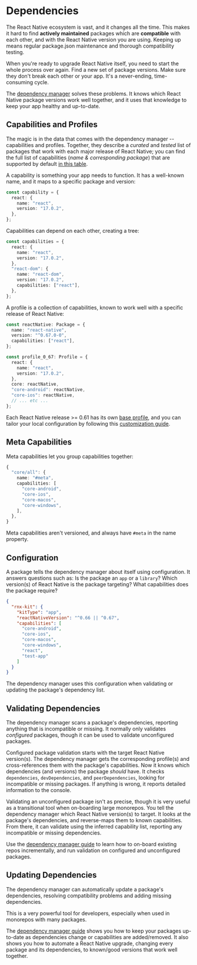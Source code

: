 # Dependencies

The React Native ecosystem is vast, and it changes all the time. This makes it
hard to find **actively maintained** packages which are **compatible** with each
other, and with the React Native version you are using. Keeping up means regular
package.json maintenance and thorough compatibility testing.

When you're ready to upgrade React Native itself, you need to start the whole
process over again. Find a new set of package versions. Make sure they don't
break each other or your app. It's a never-ending, time-consuming cycle.

The [dependency manager](/docs/guides/dependency-management) solves these
problems. It knows which React Native package versions work well together, and
it uses that knowledge to keep your app healthy and up-to-date.

## Capabilities and Profiles

The magic is in the data that comes with the dependency manager -- capabilities
and profiles. Together, they describe a _curated_ and _tested_ list of packages
that work with each major release of React Native; you can find the full list of
capabilities (_name & corresponding package_) that are supported by default
[in this table](https://github.com/microsoft/rnx-kit/tree/main/packages/align-deps#capabilities).

A capability is something your app needs to function. It has a well-known name,
and it maps to a specific package and version:

```typescript
const capability = {
  react: {
    name: "react",
    version: "17.0.2",
  },
};
```

Capabilities can depend on each other, creating a tree:

```typescript
const capabilities = {
  react: {
    name: "react",
    version: "17.0.2",
  },
  "react-dom": {
    name: "react-dom",
    version: "17.0.2",
    capabilities: ["react"],
  },
};
```

A profile is a collection of capabilities, known to work well with a specific
release of React Native:

```typescript
const reactNative: Package = {
  name: "react-native",
  version: "^0.67.0-0",
  capabilities: ["react"],
};

const profile_0_67: Profile = {
  react: {
    name: "react",
    version: "17.0.2",
  },
  core: reactNative,
  "core-android": reactNative,
  "core-ios": reactNative,
  // ... etc ...
};
```

Each React Native release >= 0.61 has its own
[base profile](https://github.com/microsoft/rnx-kit/blob/main/packages/align-deps/src/presets/microsoft/react-native.ts),
and you can tailor your local configuration by following this
[customization guide](/docs/guides/dependency-management#customization).

## Meta Capabilities

Meta capabilities let you group capabilities together:

```typescript
{
  "core/all": {
    name: "#meta",
    capabilities: [
      "core-android",
      "core-ios",
      "core-macos",
      "core-windows",
    ],
  },
}
```

Meta capabilities aren't versioned, and always have `#meta` in the name
property.

## Configuration

A package tells the dependency manager about itself using configuration. It
answers questions such as: Is the package an `app` or a `library`? Which
version(s) of React Native is the package targeting? What capabilities does the
package require?

```json title=package.json
{
  "rnx-kit": {
    "kitType": "app",
    "reactNativeVersion": "^0.66 || ^0.67",
    "capabilities": [
      "core-android",
      "core-ios",
      "core-macos",
      "core-windows",
      "react",
      "test-app"
    ]
  }
}
```

The dependency manager uses this configuration when validating or updating the
package's dependency list.

## Validating Dependencies

The dependency manager scans a package's dependencies, reporting anything that
is incompatible or missing. It normally only validates _configured_ packages,
though it can be used to validate unconfigured packages.

Configured package validation starts with the target React Native version(s).
The dependency manager gets the corresponding profile(s) and cross-references
them with the package's capabilities. Now it knows which dependencies (and
versions) the package _should_ have. It checks `dependencies`,
`devDependencies`, and `peerDependencies`, looking for incompatible or missing
packages. If anything is wrong, it reports detailed information to the console.

Validating an unconfigured package isn't as precise, though it is very useful as
a transitional tool when on-boarding large monorepos. You tell the dependency
manager which React Native version(s) to target. It looks at the package's
dependencies, and reverse-maps them to known capabilities. From there, it can
validate using the inferred capability list, reporting any incompatible or
missing dependencies.

Use the [dependency manager guide](/docs/guides/dependency-management) to learn
how to on-board existing repos incrementally, and run validation on configured
and unconfigured packages.

## Updating Dependencies

The dependency manager can automatically update a package's dependencies,
resolving compatibility problems and adding missing dependencies.

This is a very powerful tool for developers, especially when used in monorepos
with many packages.

The [dependency manager guide](/docs/guides/dependency-management) shows you how
to keep your packages up-to-date as dependencies change or capabilities are
added/removed. It also shows you how to automate a React Native upgrade,
changing every package and its dependencies, to known/good versions that work
well together.
